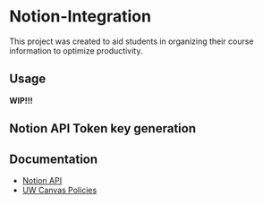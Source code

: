 # Notion-Integration
This project was created to aid students in organizing their course information to optimize productivity.

## Usage

**WIP!!!**  

## Notion API Token key generation



## Documentation
- [Notion API](https://developers.notion.com/docs/getting-started)
- [UW Canvas Policies](https://itconnect.uw.edu/tools-services-support/teaching-learning/canvas/canvas-policies/)
